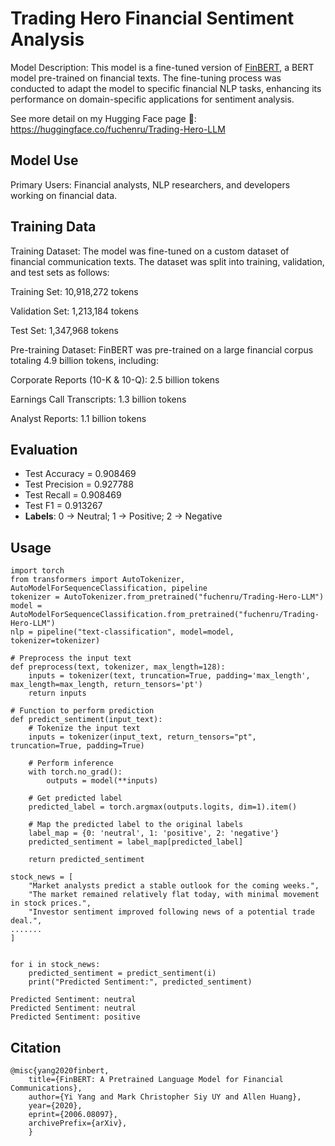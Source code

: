 # Trading Hero Financial Sentiment Analysis

Model Description: This model is a fine-tuned version of [FinBERT](https://huggingface.co/yiyanghkust/finbert-pretrain), a BERT model pre-trained on financial texts. The fine-tuning process was conducted to adapt the model to specific financial NLP tasks, enhancing its performance on domain-specific applications for sentiment analysis.

See more detail on my Hugging Face page 🤗: https://huggingface.co/fuchenru/Trading-Hero-LLM 

## Model Use

Primary Users: Financial analysts, NLP researchers, and developers working on financial data.

## Training Data

Training Dataset: The model was fine-tuned on a custom dataset of financial communication texts. The dataset was split into training, validation, and test sets as follows:

Training Set: 10,918,272 tokens

Validation Set: 1,213,184 tokens

Test Set: 1,347,968 tokens

Pre-training Dataset: FinBERT was pre-trained on a large financial corpus totaling 4.9 billion tokens, including:

Corporate Reports (10-K & 10-Q): 2.5 billion tokens

Earnings Call Transcripts: 1.3 billion tokens

Analyst Reports: 1.1 billion tokens

## Evaluation

* Test Accuracy = 0.908469
* Test Precision = 0.927788
* Test Recall = 0.908469
* Test F1 = 0.913267
* **Labels**: 0 -> Neutral; 1 -> Positive; 2 -> Negative


## Usage

```
import torch
from transformers import AutoTokenizer, AutoModelForSequenceClassification, pipeline
tokenizer = AutoTokenizer.from_pretrained("fuchenru/Trading-Hero-LLM")
model = AutoModelForSequenceClassification.from_pretrained("fuchenru/Trading-Hero-LLM")
nlp = pipeline("text-classification", model=model, tokenizer=tokenizer)
```

```
# Preprocess the input text
def preprocess(text, tokenizer, max_length=128):
    inputs = tokenizer(text, truncation=True, padding='max_length', max_length=max_length, return_tensors='pt')
    return inputs

# Function to perform prediction
def predict_sentiment(input_text):
    # Tokenize the input text
    inputs = tokenizer(input_text, return_tensors="pt", truncation=True, padding=True)

    # Perform inference
    with torch.no_grad():
        outputs = model(**inputs)

    # Get predicted label
    predicted_label = torch.argmax(outputs.logits, dim=1).item()

    # Map the predicted label to the original labels
    label_map = {0: 'neutral', 1: 'positive', 2: 'negative'}
    predicted_sentiment = label_map[predicted_label]

    return predicted_sentiment

stock_news = [
    "Market analysts predict a stable outlook for the coming weeks.",
    "The market remained relatively flat today, with minimal movement in stock prices.",
    "Investor sentiment improved following news of a potential trade deal.",
.......
]


for i in stock_news:
    predicted_sentiment = predict_sentiment(i)
    print("Predicted Sentiment:", predicted_sentiment)
```

```
Predicted Sentiment: neutral
Predicted Sentiment: neutral
Predicted Sentiment: positive
```

## Citation

```
@misc{yang2020finbert,
    title={FinBERT: A Pretrained Language Model for Financial Communications},
    author={Yi Yang and Mark Christopher Siy UY and Allen Huang},
    year={2020},
    eprint={2006.08097},
    archivePrefix={arXiv},
    }
```
